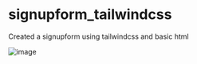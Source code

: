# signupform_tailwindcss
  Created a signupform using tailwindcss and basic html 





![image](https://github.com/Loop1911/ImdbClone-responsive-/assets/100345193/f5763497-0c3c-468d-9565-8d41251b7d00)
